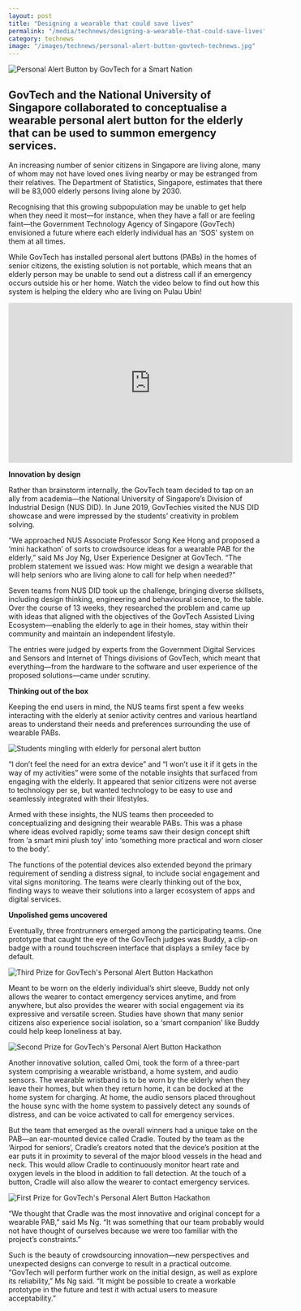 ```yaml
---
layout: post
title: "Designing a wearable that could save lives"
permalink: "/media/technews/designing-a-wearable-that-could-save-lives"
category: technews
image: "/images/technews/personal-alert-button-govtech-technews.jpg"
---
```


![Personal Alert Button by GovTech for a Smart Nation](/images/technews/personal-alert-button-govtech-technews.jpg)

GovTech and the National University of Singapore collaborated to conceptualise a wearable personal alert button for the elderly that can be used to summon emergency services.
---
 
An increasing number of senior citizens in Singapore are living alone, many of whom may not have loved ones living nearby or may be estranged from their relatives. The Department of Statistics, Singapore, estimates that there will be 83,000 elderly persons living alone by 2030.

Recognising that this growing subpopulation may be unable to get help when they need it most—for instance, when they have a fall or are feeling faint—the Government Technology Agency of Singapore (GovTech) envisioned a future where each elderly individual has an ‘SOS’ system on them at all times. 

While GovTech has installed personal alert buttons (PABs) in the homes of senior citizens, the existing solution is not portable, which means that an elderly person may be unable to send out a distress call if an emergency occurs outside his or her home. Watch the video below to find out how this system is helping the eldery who are living on Pulau Ubin!

<iframe width="560" height="315" src="https://www.youtube.com/embed/mhI3eCfekcs?si=t5yj4gl4kA_4WOCW" title="YouTube video player" frameborder="0" allow="accelerometer; autoplay; clipboard-write; encrypted-media; gyroscope; picture-in-picture; web-share" allowfullscreen></iframe>


**Innovation by design**

Rather than brainstorm internally, the GovTech team decided to tap on an ally from academia—the National University of Singapore’s Division of Industrial Design (NUS DID). In June 2019, GovTechies visited the NUS DID showcase and were impressed by the students’ creativity in problem solving.

“We approached NUS Associate Professor Song Kee Hong and proposed a ‘mini hackathon’ of sorts to crowdsource ideas for a wearable PAB for the elderly,” said Ms Joy Ng, User Experience Designer at GovTech. “The problem statement we issued was: How might we design a wearable that will help seniors who are living alone to call for help when needed?”

Seven teams from NUS DID took up the challenge, bringing diverse skillsets, including design thinking, engineering and behavioural science, to the table. Over the course of 13 weeks, they researched the problem and came up with ideas that aligned with the objectives of the GovTech Assisted Living Ecosystem—enabling the elderly to age in their homes, stay within their community and maintain an independent lifestyle.

The entries were judged by experts from the Government Digital Services and Sensors and Internet of Things divisions of GovTech, which meant that everything—from the hardware to the software and user experience of the proposed solutions—came under scrutiny.

**Thinking out of the box**

Keeping the end users in mind, the NUS teams first spent a few weeks interacting with the elderly at senior activity centres and various heartland areas to understand their needs and preferences surrounding the use of wearable PABs.

![Students mingling with elderly for personal alert button](/images/technews/PAB-Mingling-with-Elderly.jpg)

“I don’t feel the need for an extra device” and “I won’t use it if it gets in the way of my activities” were some of the notable insights that surfaced from engaging with the elderly. It appeared that senior citizens were not averse to technology per se, but wanted technology to be easy to use and seamlessly integrated with their lifestyles.

Armed with these insights, the NUS teams then proceeded to conceptualizing and designing their wearable PABs. This was a phase where ideas evolved rapidly; some teams saw their design concept shift from ‘a smart mini plush toy’ into ‘something more practical and worn closer to the body’.

The functions of the potential devices also extended beyond the primary requirement of sending a distress signal, to include social engagement and vital signs monitoring. The teams were clearly thinking out of the box, finding ways to weave their solutions into a larger ecosystem of apps and digital services. 


**Unpolished gems uncovered**

Eventually, three frontrunners emerged among the participating teams. One prototype that caught the eye of the GovTech judges was Buddy, a clip-on badge with a round touchscreen interface that displays a smiley face by default.

![Third Prize for GovTech's Personal Alert Button Hackathon](/images/technews/PAB-Third-Prize.jpg)

Meant to be worn on the elderly individual’s shirt sleeve, Buddy not only allows the wearer to contact emergency services anytime, and from anywhere, but also provides the wearer with social engagement via its expressive and versatile screen. Studies have shown that many senior citizens also experience social isolation, so a ‘smart companion’ like Buddy could help keep loneliness at bay.

![Second Prize for GovTech's Personal Alert Button Hackathon](/images/technews/PAB-Second-Prize.jpg)

Another innovative solution, called Omi, took the form of a three-part system comprising a wearable wristband, a home system, and audio sensors. The wearable wristband is to be worn by the elderly when they leave their homes, but when they return home, it can be docked at the home system for charging. At home, the audio sensors placed throughout the house sync with the home system to passively detect any sounds of distress, and can be voice activated to call for emergency services.

But the team that emerged as the overall winners had a unique take on the PAB—an ear-mounted device called Cradle. Touted by the team as the ‘Airpod for seniors’, Cradle’s creators noted that the device’s position at the ear puts it in proximity to several of the major blood vessels in the head and neck. This would allow Cradle to continuously monitor heart rate and oxygen levels in the blood in addition to fall detection. At the touch of a button, Cradle will also allow the wearer to contact emergency services.

![First Prize for GovTech's Personal Alert Button Hackathon](/images/technews/PAB-First-Prize.jpg)

“We thought that Cradle was the most innovative and original concept for a wearable PAB,” said Ms Ng. “It was something that our team probably would not have thought of ourselves because we were too familiar with the project’s constraints.”

Such is the beauty of crowdsourcing innovation—new perspectives and unexpected designs can converge to result in a practical outcome. “GovTech will perform further work on the initial design, as well as explore its reliability,” Ms Ng said. “It might be possible to create a workable prototype in the future and test it with actual users to measure acceptability.”
